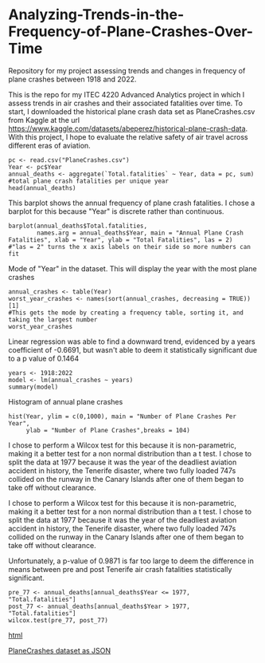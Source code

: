 # Analyzing-Trends-in-the-Frequency-of-Plane-Crashes-Over-Time
Repository for my project assessing trends and changes in frequency of plane crashes between 1918 and 2022.

This is the repo for my ITEC 4220 Advanced Analytics project in which I assess trends in air crashes and their associated fatalities over time. To start, I 
downloaded the historical plane crash data set as PlaneCrashes.csv from Kaggle at the url https://www.kaggle.com/datasets/abeperez/historical-plane-crash-data. 
With this project, I hope to evaluate the relative safety of air travel across different eras of aviation.

```
pc <- read.csv("PlaneCrashes.csv")
Year <- pc$Year
annual_deaths <- aggregate(`Total.fatalities` ~ Year, data = pc, sum) #total plane crash fatalities per unique year
head(annual_deaths)
```
This barplot shows the annual frequency of plane crash fatalities. I chose a barplot for this because "Year" is discrete rather than continuous.
```
barplot(annual_deaths$Total.fatalities,
        names.arg = annual_deaths$Year, main = "Annual Plane Crash Fatalities", xlab = "Year", ylab = "Total Fatalities", las = 2)
#"las = 2" turns the x axis labels on their side so more numbers can fit
```

Mode of "Year" in the dataset. This will display the year with the most plane crashes
```
annual_crashes <- table(Year)
worst_year_crashes <- names(sort(annual_crashes, decreasing = TRUE))[1]
#This gets the mode by creating a frequency table, sorting it, and taking the largest number
worst_year_crashes
```

Linear regression was able to find a downward trend, evidenced by a years coefficient of -0.6691, but wasn't able to deem it statistically significant due to a p value of 0.1464
```
years <- 1918:2022
model <- lm(annual_crashes ~ years)
summary(model)
```

Histogram of annual plane crashes
```
hist(Year, ylim = c(0,1000), main = "Number of Plane Crashes Per Year", 
     ylab = "Number of Plane Crashes",breaks = 104)
```
I chose to perform a Wilcox test for this because it is non-parametric, making it a better test for a non normal distribution than a t test. I chose to split the data at 1977 because it was the year of the deadliest aviation accident in history, the Tenerife disaster, where two fully loaded 747s collided on the runway in the Canary Islands after one of them began to take off without clearance.

I chose to perform a Wilcox test for this because it is non-parametric, making it a better test for a non normal distribution than a t test. I chose to split the data at 1977 because it was the year of the deadliest aviation accident in history, the Tenerife disaster, where two fully loaded 747s collided on the runway in the Canary Islands after one of them began to take off without clearance.

Unfortunately, a p-value of 0.9871 is far too large to deem the difference in means between pre and post Tenerife air crash fatalities statistically significant.
```
pre_77 <- annual_deaths[annual_deaths$Year <= 1977, "Total.fatalities"]
post_77 <- annual_deaths[annual_deaths$Year > 1977, "Total.fatalities"]
wilcox.test(pre_77, post_77)
```

[html](https://github.com/PeteDavis2002/Analyzing-Trends-in-the-Frequency-of-Plane-Crashes-Over-Time/blob/main/PlaneCrashesMarkdown.html)

[PlaneCrashes dataset as JSON](https://github.com/PeteDavis2002/Analyzing-Trends-in-the-Frequency-of-Plane-Crashes-Over-Time/blob/main/PlaneCrashes.json)
